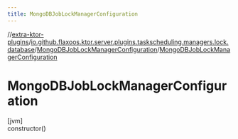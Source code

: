 ```yaml
---
title: MongoDBJobLockManagerConfiguration
---
```

//[extra-ktor-plugins](../../../index.md)/[io.github.flaxoos.ktor.server.plugins.taskscheduling.managers.lock.database](../index.md)/[MongoDBJobLockManagerConfiguration](index.md)/[MongoDBJobLockManagerConfiguration](-mongo-d-b-job-lock-manager-configuration.md)



# MongoDBJobLockManagerConfiguration



[jvm]\
constructor()




